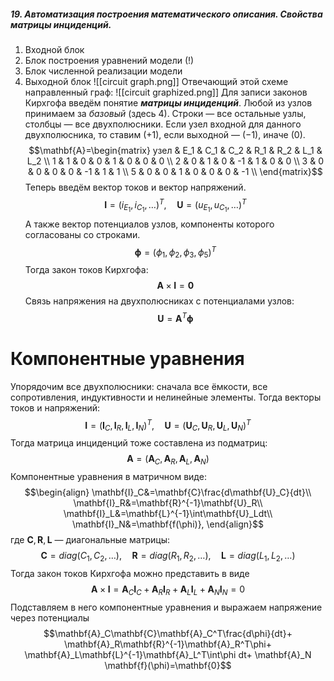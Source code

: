 ##### 19. Автоматизация построения математического описания. Свойства матрицы инциденций.
1. Входной блок
2. Блок построения уравнений модели (!)
3. Блок численной реализации модели
4. Выходной блок
![[circuit graph.png]]
Отвечающий этой схеме направленный граф:
![[circuit graphized.png]]
Для записи законов Кирхгофа введём понятие ***матрицы инциденций***. Любой из узлов принимаем за *базовый* (здесь 4). Строки — все остальные узлы, столбцы — все двухполюсники.
Если узел входной для данного двухполюсника, то ставим $(+1)$, если выходной — $(-1)$, иначе $(0)$.
$$\mathbf{A}=\begin{matrix}
узел & E_1 & C_1 & C_2 & R_1 & R_2 & L_1 & L_2 \\
1 & 1 & 0 & 0 & 1 & 0 & 0 & 0 \\
2 & 0 & 1 & 0 & -1 & 1 & 0 & 0 \\
3 & 0 & 0 & 0 & 0 & -1 & 1 & 1 \\
5 & 0 & 0 & 1 & 0 & 0 & 0 & -1 \\
\end{matrix}$$
Теперь введём вектор токов и вектор напряжений.
$$\mathbf{I}=(i_{E_1},i_{C_1},\dots)^T,\quad
\mathbf{U}=(u_{E_1},u_{C_1},\dots)^T$$
А также вектор потенциалов узлов, компоненты которого согласованы со строками.
$$\mathbf{\phi}=(\phi_1,\phi_2,\phi_3,\phi_5)^T$$
Тогда закон токов Кирхгофа:
$$\mathbf{A}\times\mathbf{I}=\mathbf{0}$$
Связь напряжения на двухполюсниках с потенциалами узлов:
$$\mathbf{U}=\mathbf{A}^T \mathbf{\phi}$$
# Компонентные уравнения
Упорядочим все двухполюсники: сначала все ёмкости, все сопротивления, индуктивности и нелинейные элементы. Тогда векторы токов и напряжений:
$$\mathbf{I}=(\mathbf{I}_C,\mathbf{I}_R,\mathbf{I}_L,\mathbf{I}_N)^T,\quad
\mathbf{U}=(\mathbf{U}_C,\mathbf{U}_R,\mathbf{U}_L,\mathbf{U}_N)^T$$
Тогда матрица инциденций тоже составлена из подматриц:
$$\mathbf{A}=(\mathbf{A}_C,\mathbf{A}_R,\mathbf{A}_L,\mathbf{A}_N)$$
Компонентные уравнения в матричном виде:
$$\begin{align}
\mathbf{I}_C&=\mathbf{C}\frac{d\mathbf{U}_C}{dt}\\
\mathbf{I}_R&=\mathbf{R}^{-1}\mathbf{U}_R\\
\mathbf{I}_L&=\mathbf{L}^{-1}\int\mathbf{U}_Ldt\\
\mathbf{I}_N&=\mathbf{f(\phi)},
\end{align}$$
где $\mathbf{C},\mathbf{R},\mathbf{L}$ — диагональные матрицы:
$$\mathbf{C}=diag(C_1,C_2,\dots),\quad
\mathbf{R}=diag(R_1,R_2,\dots),\quad
\mathbf{L}=diag(L_1,L_2,\dots)$$
Тогда закон токов Кирхгофа можно представить в виде
$$\mathbf{A}\times\mathbf{I}=\mathbf{A}_C\mathbf{I}_C+\mathbf{A}_R\mathbf{I}_R+\mathbf{A}_L\mathbf{I}_L+\mathbf{A}_N\mathbf{I}_N=0$$
Подставляем в него компонентные уравнения и выражаем напряжение через потенциалы
$$\mathbf{A}_C\mathbf{C}\mathbf{A}_C^T\frac{d\phi}{dt}+
\mathbf{A}_R\mathbf{R}^{-1}\mathbf{A}_R^T\phi+
\mathbf{A}_L\mathbf{L}^{-1}\mathbf{A}_L^T\int\phi dt+
\mathbf{A}_N \mathbf{f}(\phi)=\mathbf{0}$$